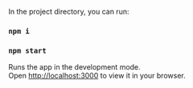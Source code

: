 
In the project directory, you can run:

### `npm i`


### `npm start`

Runs the app in the development mode.\
Open [http://localhost:3000](http://localhost:3000) to view it in your browser.
